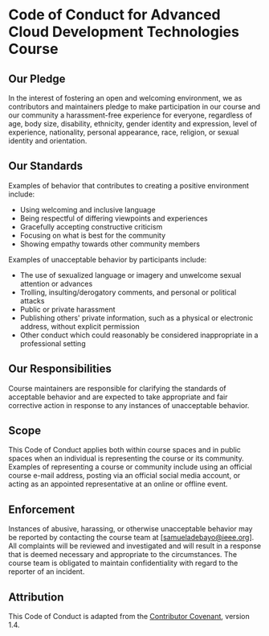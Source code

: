 # Code of Conduct for Advanced Cloud Development Technologies Course

## Our Pledge

In the interest of fostering an open and welcoming environment, we as contributors and maintainers pledge to make participation in our course and our community a harassment-free experience for everyone, regardless of age, body size, disability, ethnicity, gender identity and expression, level of experience, nationality, personal appearance, race, religion, or sexual identity and orientation.

## Our Standards

Examples of behavior that contributes to creating a positive environment include:

* Using welcoming and inclusive language
* Being respectful of differing viewpoints and experiences
* Gracefully accepting constructive criticism
* Focusing on what is best for the community
* Showing empathy towards other community members

Examples of unacceptable behavior by participants include:

* The use of sexualized language or imagery and unwelcome sexual attention or advances
* Trolling, insulting/derogatory comments, and personal or political attacks
* Public or private harassment
* Publishing others' private information, such as a physical or electronic address, without explicit permission
* Other conduct which could reasonably be considered inappropriate in a professional setting

## Our Responsibilities

Course maintainers are responsible for clarifying the standards of acceptable behavior and are expected to take appropriate and fair corrective action in response to any instances of unacceptable behavior.

## Scope

This Code of Conduct applies both within course spaces and in public spaces when an individual is representing the course or its community. Examples of representing a course or community include using an official course e-mail address, posting via an official social media account, or acting as an appointed representative at an online or offline event.

## Enforcement

Instances of abusive, harassing, or otherwise unacceptable behavior may be reported by contacting the course team at [samueladebayo@ieee.org]. All complaints will be reviewed and investigated and will result in a response that is deemed necessary and appropriate to the circumstances. The course team is obligated to maintain confidentiality with regard to the reporter of an incident.

## Attribution

This Code of Conduct is adapted from the [Contributor Covenant](https://www.contributor-covenant.org), version 1.4.
